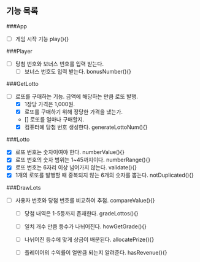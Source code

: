 ## 기능 목록
###App 
 - [ ] 게임 시작 기능 play(){}

###Player
- [ ] 당첨 번호와 보너스 번호를 입력 받는다. 
  - [ ] 보너스 번호도 입력 받는다. bonusNumber(){}

###GetLotto
 - [ ] 로또를 구매하는 기능. 금액에 해당하는 만큼 로또 발행.  
   - [x] 1장당 가격은 1,000원.
   - [x] 로또를 구매하기 위해 정당한 가격을 냈는가.
   - [] 로또를 얼마나 구매할지.
   - [x] 컴퓨터에 당첨 번호 생성한다. generateLottoNum(){}

###Lotto
  - [x] 로또 번호는 숫자이여야 한다. numberValue(){}
  - [x] 로또 번호의 숫자 범위는 1~45까지이다. numberRange(){}
  - [x] 로또 번호는 6자리 이상 넘어가지 않는다. validate(){}
  - [x] 1개의 로또를 발행할 때 중복되지 않는 6개의 숫자를 뽑는다. notDuplicated(){}

###DrawLots
- [ ] 사용자 번호와 당첨 번호를 비교하여 추첨.  compareValue(){}
  - [ ] 당첨 내역은 1-5등까지 존재한다. gradeLottos(){}
  - [ ] 일치 개수 만큼 등수가 나뉘어진다. howGetGrade(){}
  - [ ] 나뉘어진 등수에 맞게 상금이 배분된다. allocatePrize(){}
  - [ ] 플레이어의 수익률이 얼만큼 되는지 알려준다. hasRevenue(){}

